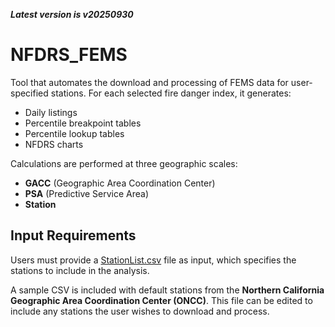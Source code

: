 ***Latest version is v20250930***

# NFDRS_FEMS

Tool that automates the download and processing of FEMS data for user-specified stations. For each selected fire danger index, it generates:

- Daily listings  
- Percentile breakpoint tables  
- Percentile lookup tables  
- NFDRS charts

Calculations are performed at three geographic scales:

- **GACC** (Geographic Area Coordination Center)  
- **PSA** (Predictive Service Area)  
- **Station**

## Input Requirements

Users must provide a [StationList.csv](https://github.com/mpanunto/NFDRS_FEMS/blob/main/StationList.csv) file as input, which specifies the stations to include in the analysis.

A sample CSV is included with default stations from the **Northern California Geographic Area Coordination Center (ONCC)**. This file can be edited to include any stations the user wishes to download and process.
